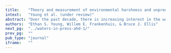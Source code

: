 ```yaml
---
title:    "Theory and measurement of environmental harshness and unpredictability."
intext:   "Young et al. (under review)"
abstract: "Over the past decade, there is increasing interest in the ways in which environmental unpredictability shapes human life history development. However, progress is hindered by two theoretical ambiguities. The first is that conceptual definitions of environmental unpredictability are not precise enough to be able to express them in statistical terms. The second is that there are different implicit hypotheses about the proximate mechanisms that detect unpredictability, which have not been explicitly described and compared. The first is the ancestral cue perspective, which proposes that humans evolved to detect cues (e.g., loss of a parent, residential changes) that indicated high environmental unpredictability across evolutionary history. The second is the statistical learning perspective, which proposes that organisms estimate the level of unpredictability from lived experiences across development (e.g., prediction errors encountered through time). In this paper, we address both sources of ambiguity. First, we describe the possible statistical properties of unpredictability. Second, we outline the ancestral cue and statistical learning perspectives and their implications for the measurement of environmental unpredictability. Our goal is to provide concrete steps toward better conceptualization and measurement of environmental unpredictability from both approaches. Doing so will refine our understanding of environmental unpredictability and its connection to life history development."
authors:  "Ethan S. Young, Willem E. Frankenhuis, & Bruce J. Ellis"
next_pg:  "../waters-in-press-ahd-1/"
prev_pg:  ""
pub_type: "journal"
iframe:   ""
---
```

